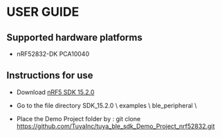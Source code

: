# USER GUIDE



## Supported hardware platforms



- nRF52832-DK PCA10040







## Instructions for use



- Download [nRF5 SDK 15.2.0](https://www.nordicsemi.com/Software-and-Tools/Software/nRF5-SDK/Download#infotabs)

- Go to the file directory SDK_15.2.0 \ examples \ ble_peripheral \

- Place the Demo Project folder by : git clone https://github.com/TuyaInc/tuya_ble_sdk_Demo_Project_nrf52832.git